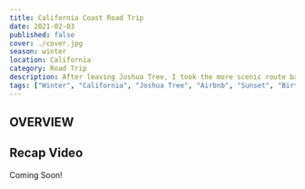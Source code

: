 ```yaml
---
title: California Coast Road Trip
date: 2021-02-03
published: false
cover: ./cover.jpg
season: winter
location: California
category: Road Trip
description: After leaving Joshua Tree, I took the more scenic route back to Seattle.
tags: ["Winter", "California", "Joshua Tree", "Airbnb", "Sunset", "Birthday", "Coast", "Pacific Ocean", "Views", "Road Trip"]
---
```


## OVERVIEW



## Recap Video
Coming Soon!
